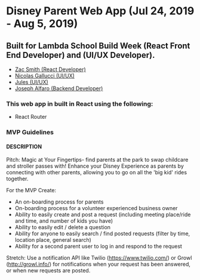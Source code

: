 # Disney Parent Web App (Jul 24, 2019 - Aug 5, 2019)

## Built for Lambda School Build Week (React Front End Developer) and (UI/UX Developer).

- [Zac Smith (React Developer)](https://github.com/zrsmith75)
- [Nicolas Gallucci (UI/UX)](https://github.com/CryptoN999)
- [Jules (UI/UX)](https://github.com/chefboyrdeuce)
- [Joseph Alfaro (Backend Developer)](https://github.com/Joe-Alfaro)

### This web app in built in React using the following:

- React Router

### MVP Guidelines

#### DESCRIPTION

Pitch: Magic at Your Fingertips- find parents at the park to swap childcare and stroller passes with! Enhance your Disney Experience as parents by connecting with other parents, allowing you to go on all the 'big kid' rides together.

For the MVP Create:

- An on-boarding process for parents
- On-boarding process for a volunteer experienced business owner
- Ability to easily create and post a request (including meeting place/ride and time, and number of kids you have)
- Ability to easily edit / delete a question
- Ability for anyone to easily search / find posted requests (filter by time, location place, general search)
- Ability for a second parent user to log in and respond to the request

Stretch:
Use a notification API like Twilio (https://www.twilio.com/) or Growl (http://growl.info/) for notifications when your request has been answered, or when new requests are posted.

